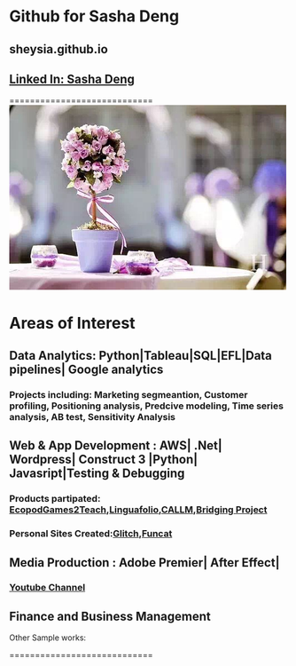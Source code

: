 # Github for Sasha Deng
## sheysia.github.io
## [Linked In: Sasha Deng](https://www.linkedin.com/in/sasha-deng-1a5326100/)

============================
![My logo](/images/IMG_3475.jpg)
# Areas of Interest
## Data Analytics: Python|Tableau|SQL|EFL|Data pipelines| Google analytics
### Projects including: Marketing segmeantion, Customer profiling, Positioning analysis, Predcive modeling, Time series analysis, AB test, Sensitivity Analysis
## Web & App Development : AWS| .Net| Wordpress| Construct 3 |Python| Javasript|Testing & Debugging
### Products partipated: [Ecopod](https://casls.uoregon.edu/legacy-projects/student-programs/ecopod-place-based-language-learning/)[Games2Teach](https://games2teach.uoregon.edu/),[Linguafolio](https://linguafolio.uoregon.edu/),[CALLM](https://casls.uoregon.edu/legacy-projects/student-programs/chinese-online-modules/),[Bridging Project](https://casls.uoregon.edu/legacy-projects/student-programs/bridging-project/)
### Personal Sites Created:[Glitch](https://sasha-portfolio.glitch.me/),[Funcat](https://sashafinal-kishatty.glitch.me/)
## Media Production : Adobe Premier| After Effect| 
### [Youtube Channel](https://www.youtube.com/channel/UCQha3lxuPVoDOJtA_k2nLBw)
## Finance and Business Management
Other Sample works:


============================

